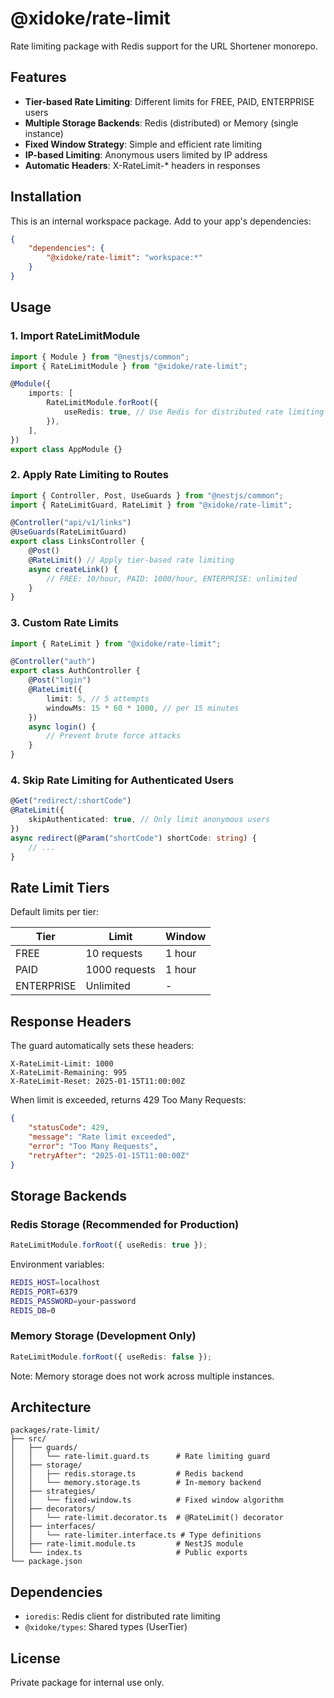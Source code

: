 # @xidoke/rate-limit

Rate limiting package with Redis support for the URL Shortener monorepo.

## Features

- **Tier-based Rate Limiting**: Different limits for FREE, PAID, ENTERPRISE users
- **Multiple Storage Backends**: Redis (distributed) or Memory (single instance)
- **Fixed Window Strategy**: Simple and efficient rate limiting
- **IP-based Limiting**: Anonymous users limited by IP address
- **Automatic Headers**: X-RateLimit-* headers in responses

## Installation

This is an internal workspace package. Add to your app's dependencies:

```json
{
	"dependencies": {
		"@xidoke/rate-limit": "workspace:*"
	}
}
```

## Usage

### 1. Import RateLimitModule

```typescript
import { Module } from "@nestjs/common";
import { RateLimitModule } from "@xidoke/rate-limit";

@Module({
	imports: [
		RateLimitModule.forRoot({
			useRedis: true, // Use Redis for distributed rate limiting
		}),
	],
})
export class AppModule {}
```

### 2. Apply Rate Limiting to Routes

```typescript
import { Controller, Post, UseGuards } from "@nestjs/common";
import { RateLimitGuard, RateLimit } from "@xidoke/rate-limit";

@Controller("api/v1/links")
@UseGuards(RateLimitGuard)
export class LinksController {
	@Post()
	@RateLimit() // Apply tier-based rate limiting
	async createLink() {
		// FREE: 10/hour, PAID: 1000/hour, ENTERPRISE: unlimited
	}
}
```

### 3. Custom Rate Limits

```typescript
import { RateLimit } from "@xidoke/rate-limit";

@Controller("auth")
export class AuthController {
	@Post("login")
	@RateLimit({
		limit: 5, // 5 attempts
		windowMs: 15 * 60 * 1000, // per 15 minutes
	})
	async login() {
		// Prevent brute force attacks
	}
}
```

### 4. Skip Rate Limiting for Authenticated Users

```typescript
@Get("redirect/:shortCode")
@RateLimit({
	skipAuthenticated: true, // Only limit anonymous users
})
async redirect(@Param("shortCode") shortCode: string) {
	// ...
}
```

## Rate Limit Tiers

Default limits per tier:

| Tier | Limit | Window |
|------|-------|--------|
| FREE | 10 requests | 1 hour |
| PAID | 1000 requests | 1 hour |
| ENTERPRISE | Unlimited | - |

## Response Headers

The guard automatically sets these headers:

```
X-RateLimit-Limit: 1000
X-RateLimit-Remaining: 995
X-RateLimit-Reset: 2025-01-15T11:00:00Z
```

When limit is exceeded, returns 429 Too Many Requests:

```json
{
	"statusCode": 429,
	"message": "Rate limit exceeded",
	"error": "Too Many Requests",
	"retryAfter": "2025-01-15T11:00:00Z"
}
```

## Storage Backends

### Redis Storage (Recommended for Production)

```typescript
RateLimitModule.forRoot({ useRedis: true });
```

Environment variables:
```bash
REDIS_HOST=localhost
REDIS_PORT=6379
REDIS_PASSWORD=your-password
REDIS_DB=0
```

### Memory Storage (Development Only)

```typescript
RateLimitModule.forRoot({ useRedis: false });
```

Note: Memory storage does not work across multiple instances.

## Architecture

```
packages/rate-limit/
├── src/
│   ├── guards/
│   │   └── rate-limit.guard.ts      # Rate limiting guard
│   ├── storage/
│   │   ├── redis.storage.ts         # Redis backend
│   │   └── memory.storage.ts        # In-memory backend
│   ├── strategies/
│   │   └── fixed-window.ts          # Fixed window algorithm
│   ├── decorators/
│   │   └── rate-limit.decorator.ts  # @RateLimit() decorator
│   ├── interfaces/
│   │   └── rate-limiter.interface.ts # Type definitions
│   ├── rate-limit.module.ts         # NestJS module
│   └── index.ts                     # Public exports
└── package.json
```

## Dependencies

- `ioredis`: Redis client for distributed rate limiting
- `@xidoke/types`: Shared types (UserTier)

## License

Private package for internal use only.
